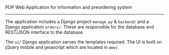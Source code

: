 PDP Web Application for information and preordering system

***

The application includes a Django project `manage.py` & `backend/`
and a Django application `orders/`. These are responsible for the
database and REST/JSON interface to the database.

The `ui/` Django application serves the templates required.
The UI is built on jQuery mobile and javascript which
are located in `www/`.
